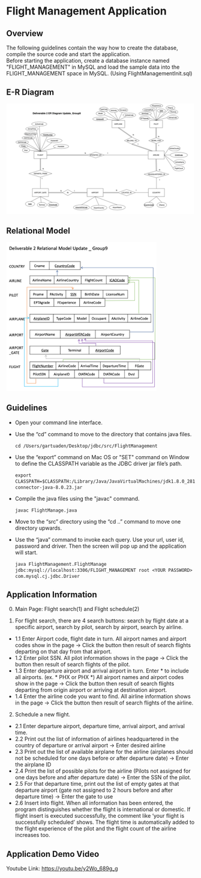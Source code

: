 # Flight Management Application

## Overview
The following guidelines contain the way how to create the database, compile the source code and start the application.   
Before starting the application, create a database instance named "FLIGHT_MANAGEMENT" in MySQL and load the sample data into the FLIGHT_MANAGEMENT space in MySQL.
(Using FlightManagementInit.sql)

## E-R Diagram
<img src = "./E-Rdiagram.png" width="500"/>

## Relational Model
<img src = "./RelationalModel.png" width="400"/>

## Guidelines

* Open your command line interface.

* Use the “cd” command to move to the directory that contains java files.

      cd /Users/gartuaden/Desktop/jdbc/src/FlightManagement


* Use the “export” command on Mac OS or "SET" command on Window to define the CLASSPATH variable as the JDBC driver jar file’s path.

      export CLASSPATH=$CLASSPATH:/Library/Java/JavaVirtualMachines/jdk1.8.0_281.jdk/Contents/Home/jre/lib/ext/mysql-connector-java-8.0.23.jar


* Compile the java files using the "javac" command.

      javac FlightManage.java


* Move to the “src” directory using the “cd ..” command to move one directory upwards.

* Use the “java” command to invoke each query. Use your url, user id, password and driver. Then the screen will pop up and the application will start.

      java FlightManagement.FlightManage jdbc:mysql://localhost:3306/FLIGHT_MANAGEMENT root <YOUR PASSWORD> com.mysql.cj.jdbc.Driver


## Application Information

0. Main Page: Flight search(1) and Flight schedule(2)

1. For flight search, there are 4 search buttons: search by flight date at a specific airport, search by pilot, search by airport, search by airline.

  * 1.1 Enter Airport code, flight date in turn. All airport names and airport codes show in the page -> Click the button then result of search flights departing on that day from that airport.
  * 1.2 Enter pilot SSN. All pilot information shows in the page -> Click the button then result of search flights of the pilot.
  * 1.3 Enter departure airport and arrival airport in turn. Enter * to include all airports. (ex. * PHX or PHX *) All airport names and airport codes show in the page -> Click the button then result of search flights departing from origin airport or arriving at destination airport.
  * 1.4 Enter the airline code you want to find. All airline information shows in the page -> Click the button then result of search flights of the airline.

2. Schedule a new flight.

  * 2.1 Enter departure airport, departure time, arrival airport, and arrival time.
  * 2.2 Print out the list of information of airlines headquartered in the country of departure or arrival airport -> Enter desired airline
  * 2.3 Print out the list of available airplane for the airline (airplanes should not be scheduled for one days before or after departure date) -> Enter the airplane ID
  * 2.4 Print the list of possible pilots for the airline (Pilots not assigned for one days before and after departure date) -> Enter the SSN of the pilot.
  * 2.5 For that departure time, print out the list of empty gates at that departure airport (gate not assigned to 2 hours before and after departure time) -> Enter the gate to use
  * 2.6 Insert into flight. When all information has been entered, the program distinguishes whether the flight is international or domestic. If flight insert is executed successfully, the comment like ‘your flight is successfully scheduled’ shows. The flight time is automatically added to the flight experience of the pilot and the flight count of the airline increases too.


## Application Demo Video
Youtube Link: <https://youtu.be/y2Wo_689g_g>
